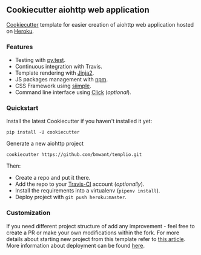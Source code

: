 ## Cookiecutter aiohttp web application

[Cookiecutter](https://cookiecutter.readthedocs.io/en/latest/) template for easier creation of aiohttp web application 
hosted on [Heroku](https://www.heroku.com).


### Features

* Testing with [py.test](https://docs.pytest.org/en/latest/).
* Continuous integration with Travis.
* Template rendering with [Jinja2](http://jinja.pocoo.org/).
* JS packages management with [npm](https://www.npmjs.com/).
* CSS Framework using [siimple](https://siimple.juanes.xyz/documentation/).
* Command line interface using [Click](http://click.pocoo.org/6/) (_optional_).


### Quickstart

Install the latest Cookiecutter if you haven't installed it yet:

```
pip install -U cookiecutter
```

Generate a new aiohttp project

```
cookiecutter https://github.com/bmwant/templio.git
```

Then:

* Create a repo and put it there.
* Add the repo to your [Travis-CI]( http://travis-ci.org/) account (_optionally_).
* Install the requirements into a virtualenv (`pipenv install`).
* Deploy project with `git push heroku:master`.


### Customization

If you need different project structure of add any improvement - feel free to create a PR
or make your own modifications within the fork.
For more details about starting new project from this template refer to 
[this article](http://bmwlog.pp.ua/post/129).
More information about deployment can be found [here](https://devcenter.heroku.com/articles/getting-started-with-python#deploy-the-app).
